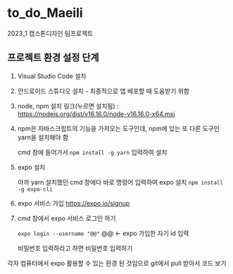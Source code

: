 # to_do_Maeili
2023_1 캡스톤디자인 팀프로젝트

## 프로젝트 환경 설정 단계
1. Visual Studio Code 설치
2. 안드로이드 스튜디오 설치 - 최종적으로 앱 베포할 때 도움받기 위함 
3. node, npm 설치
   링크(누르면 설치됨) : https://nodejs.org/dist/v16.16.0/node-v16.16.0-x64.msi
4. npm은 자바스크립트의 기능을 가저오는 도구인데, npm에 있는 또 다른 도구인 yarn을 설치해야 함

   cmd 창에 들어가서 `npm install -g yarn` 입력하여 설치 
5. expo 설치

   아까 yarn 설치했던 cmd 창에다 바로 명령어 입력하여 expo 설치 
  `npm install -g expo-cli`
  
6. expo 서비스 가입  https://expo.io/signup
7. cmd 창에서 expo 서비스 로그인 하기

    `expo login --username "@@"` @@ ← expo 가입한 자기 id 입력
    
    비밀번호 입력하라고 하면 비밀번호 입력하기
   
각자 컴퓨터에서 expo 활용할 수 있는 환경 된 것임으로 git에서 pull 받아서 코드 보기
